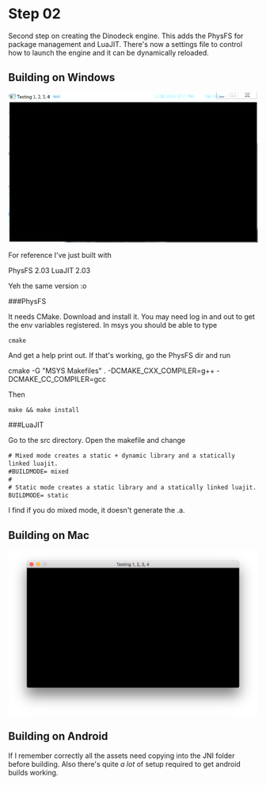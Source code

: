 # Step 02

Second step on creating the Dinodeck engine. This adds the PhysFS for package management and LuaJIT. There's now a settings file to control how to launch the engine and it can be dynamically reloaded.

## Building on Windows

![Step 02 running on windows](windows.png)

For reference I've just built with

PhysFS 2.03
LuaJIT 2.03

Yeh the same version :o

###PhysFS

It needs CMake. Download and install it. You may need log in and out to get the env variables registered. In msys you should be able to type

	cmake

And get a help print out. If that's working, go the PhysFS dir and run

cmake -G "MSYS Makefiles" . -DCMAKE_CXX_COMPILER=g++ -DCMAKE_CC_COMPILER=gcc

Then

	make && make install

###LuaJIT

Go to the src directory. Open the makefile and change

	# Mixed mode creates a static + dynamic library and a statically linked luajit.
	#BUILDMODE= mixed
	#
	# Static mode creates a static library and a statically linked luajit.
	BUILDMODE= static

I find if you do mixed mode, it doesn't generate the .a.

## Building on Mac

![Step 02 running on mac](mac.png)

## Building on Android

If I remember correctly all the assets need copying into the JNI folder before building. Also there's quite _a lot_ of setup required to get android builds working.
